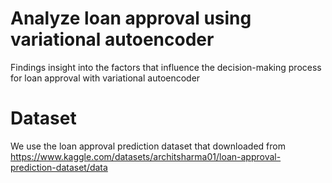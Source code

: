 # Analyze loan approval using variational autoencoder
Findings insight into the factors that influence the decision-making process for loan approval with variational autoencoder

# Dataset
We use the loan approval prediction dataset that downloaded from https://www.kaggle.com/datasets/architsharma01/loan-approval-prediction-dataset/data
